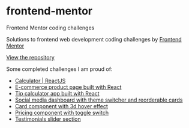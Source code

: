 # frontend-mentor
Frontend Mentor coding challenges

Solutions to frontend web development coding challenges by [Frontend Mentor](https://www.frontendmentor.io)

[View the repository](https://github.com/alimansoor-create/frontend-mentor)

Some completed challenges I am proud of:
- [Calculator | ReactJS](https://alimansoor-create.github.io/frontend-mentor/calculator-app/)
- [E-commerce product page built with React](https://alimansoor-create.github.io/frontend-mentor/ecommerce-product-page/)
- [Tip calculator app built with React](https://alimansoor-create.github.io/frontend-mentor/tip-calculator-app/)
- [Social media dashboard with theme switcher and reorderable cards](https://alimansoor-create.github.io/frontend-mentor/social-media-dashboard-with-theme-switcher)
- [Card component with 3d hover effect](https://alimansoor-create.github.io/frontend-mentor/stats-preview-card-component)
- [Pricing component with toggle switch](https://alimansoor-create.github.io/frontend-mentor/pricing-component-with-billing-toggle)
- [Testimonials slider section](https://alimansoor-create.github.io/frontend-mentor/coding-bootcamp-testimonials-slider-master)
